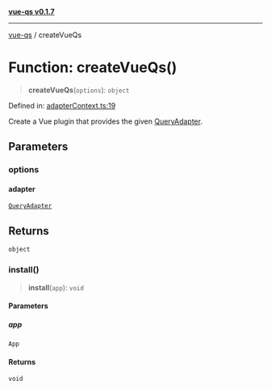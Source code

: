 [**vue-qs v0.1.7**](../README.md)

***

[vue-qs](../README.md) / createVueQs

# Function: createVueQs()

> **createVueQs**(`options`): `object`

Defined in: [adapterContext.ts:19](https://github.com/iamsomraj/vue-qs/blob/3914abe3b71638946c178175ac5cb09af4684d1b/src/adapterContext.ts#L19)

Create a Vue plugin that provides the given [QueryAdapter](../type-aliases/QueryAdapter.md).

## Parameters

### options

#### adapter

[`QueryAdapter`](../type-aliases/QueryAdapter.md)

## Returns

`object`

### install()

> **install**(`app`): `void`

#### Parameters

##### app

`App`

#### Returns

`void`
